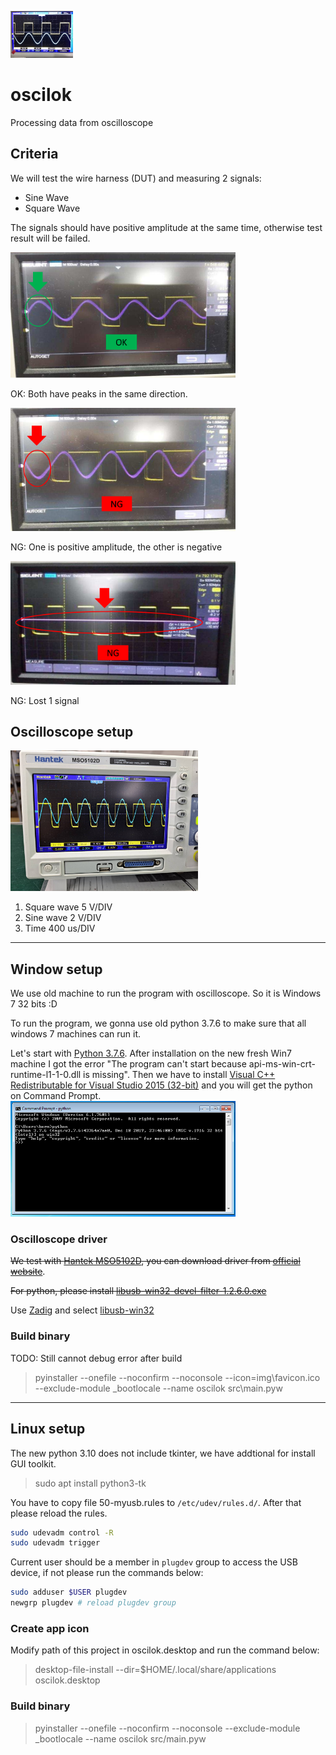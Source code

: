 ![oscilok_logo](https://github.com/qoopooh/oscilok/blob/main/img/oscilok_logo.png?raw=true)
# oscilok
Processing data from oscilloscope


## Criteria
We will test the wire harness (DUT) and measuring 2 signals:
* Sine Wave
* Square Wave

The signals should have positive amplitude at the same time, otherwise test result will be failed.

<img src="https://github.com/qoopooh/oscilok/blob/main/img/ok.png?raw=true" alt="OK" width="360"/>

OK: Both have peaks in the same direction.


<img src="https://github.com/qoopooh/oscilok/blob/main/img/ng-opposite.png?raw=true" alt="ng opposite" width="360"/>

NG: One is positive amplitude, the other is negative


<img src="https://github.com/qoopooh/oscilok/blob/main/img/ng-single.png?raw=true" alt="ng single" width="360"/>

NG: Lost 1 signal


## Oscilloscope setup
<img src="https://github.com/qoopooh/oscilok/blob/main/img/16572956068466.jpg?raw=true" alt="ng single" width="300"/>

1. Square wave 5 V/DIV
2. Sine wave 2 V/DIV
3. Time 400 us/DIV

-----

## Window setup
We use old machine to run the program with oscilloscope. So it is Windows 7 32 bits :D

To run the program, we gonna use old python 3.7.6 to make sure that all windows 7 machines can run it.

Let's start with [Python 3.7.6](https://www.python.org/ftp/python/3.7.6/python-3.7.6.exe). After installation on the new fresh Win7 machine I got the error "The program can't start because api-ms-win-crt-runtime-l1-1-0.dll is missing". Then we have to install [Visual C++ Redistributable for Visual Studio 2015 (32-bit)](https://www.microsoft.com/en-us/download/details.aspx?id=48145) and you will get the python on Command Prompt.
<img src="https://raw.githubusercontent.com/qoopooh/oscilok/main/img/python376-on-win7.png" alt="Setup python on windows 7" width="360"/>

### Oscilloscope driver
~~We test with [Hantek MSO5102D](http://www.hantek.com/products/detail/10), you can download driver from [official website](http://www.hantek.com/Product/MSO5000D/MSO5000D_Driver.zip)~~.

~~For python, please install [libusb-win32-devel-filter-1.2.6.0.exe](https://sourceforge.net/projects/libusb-win32/files/libusb-win32-releases/1.2.6.0/libusb-win32-devel-filter-1.2.6.0.exe/download)~~

Use [Zadig](https://zadig.akeo.ie/) and select [libusb-win32](https://sourceforge.net/p/libusb-win32/wiki/Home/)

### Build binary
TODO: Still cannot debug error after build
> pyinstaller --onefile --noconfirm --noconsole --icon=img\favicon.ico --exclude-module _bootlocale --name oscilok src\main.pyw

-----

## Linux setup
The new python 3.10 does not include tkinter, we have addtional for install GUI toolkit.
> sudo apt install python3-tk

You have to copy file 50-myusb.rules to ```/etc/udev/rules.d/```. After that please reload the rules.
```sh
sudo udevadm control -R
sudo udevadm trigger
```

Current user should be a member in ```plugdev``` group to access the USB device, if not please run the commands below:
```sh
sudo adduser $USER plugdev
newgrp plugdev # reload plugdev group
```

### Create app icon
Modify path of this project in oscilok.desktop and run the command below:
> desktop-file-install --dir=$HOME/.local/share/applications oscilok.desktop

### Build binary
> pyinstaller --onefile --noconfirm --noconsole --exclude-module _bootlocale --name oscilok src/main.pyw
